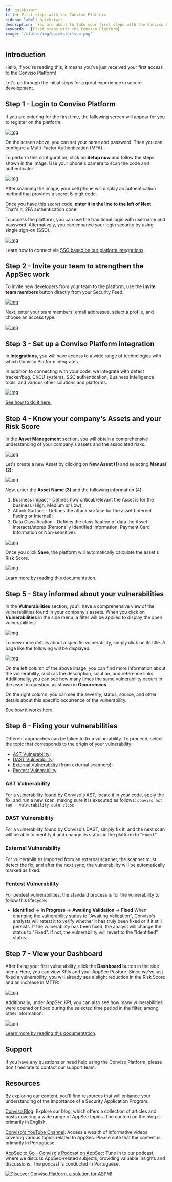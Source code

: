 ```yaml
---
id: quickstart
title: First steps with the Conviso Platform
sidebar_label: Quickstart
description:  You are about to take your first steps with the Conviso Platform and start a new experience with secure development. Let's go!
keywords:  [First steps with the Conviso Platform]
image: '/static/img/quickstartseo.png'
---
```


## Introduction

Hello, if you're reading this, it means you've just received your first access to the Conviso Platform! 

Let's go through the initial steps for a great experience in secure development.

## Step 1 - Login to Conviso Platform
If you are entering for the first time, the following screen will appear for you to register on the platform:

<div style={{textAlign: 'center', maxWidth: '50%' }}>

[![img](../../static/img/start-here/start-here-img1.png 'Login to Conviso Platform')](https://cta-service-cms2.hubspot.com/web-interactives/public/v1/track/redirect?encryptedPayload=AVxigLKtcWzoFbzpyImNNQsXC9S54LjJuklwM39zNd7hvSoR%2FVTX%2FXjNdqdcIIDaZwGiNwYii5hXwRR06puch8xINMyL3EXxTMuSG8Le9if9juV3u%2F%2BX%2FCKsCZN1tLpW39gGnNpiLedq%2BrrfmYxgh8G%2BTcRBEWaKasQ%3D&webInteractiveContentId=125788977029&portalId=5613826)

</div>

On the screen above, you can set your name and password. Then you can configure a Multi-Factor Authentication (MFA).

To perform this configuration, click on **Setup now** and follow the steps shown in the image. Use your phone's camera to scan the code and authenticate:

<div style={{textAlign: 'center', maxWidth: '50%' }}>

[![img](../../static/img/start-here/start-here-img2.png 'Setup a Multiple Factor setting')](https://cta-service-cms2.hubspot.com/web-interactives/public/v1/track/redirect?encryptedPayload=AVxigLKtcWzoFbzpyImNNQsXC9S54LjJuklwM39zNd7hvSoR%2FVTX%2FXjNdqdcIIDaZwGiNwYii5hXwRR06puch8xINMyL3EXxTMuSG8Le9if9juV3u%2F%2BX%2FCKsCZN1tLpW39gGnNpiLedq%2BrrfmYxgh8G%2BTcRBEWaKasQ%3D&webInteractiveContentId=125788977029&portalId=5613826)

</div>

After scanning the image, your cell phone will display an authentication method that provides a secret 6-digit code.

Once you have this secret code, **enter it in the line to the left of Next**. That's it, 2FA authentication done!

To access the platform, you can use the traditional login with username and password. Alternatively, you can enhance your login security by using single sign-on (SSO).

<div style={{textAlign: 'center', maxWidth: '90%'}}>

[![img](../../static/img/start-here/start-here-img3.png 'Login security using a single sign-on (SSO)')](https://cta-service-cms2.hubspot.com/web-interactives/public/v1/track/redirect?encryptedPayload=AVxigLKtcWzoFbzpyImNNQsXC9S54LjJuklwM39zNd7hvSoR%2FVTX%2FXjNdqdcIIDaZwGiNwYii5hXwRR06puch8xINMyL3EXxTMuSG8Le9if9juV3u%2F%2BX%2FCKsCZN1tLpW39gGnNpiLedq%2BrrfmYxgh8G%2BTcRBEWaKasQ%3D&webInteractiveContentId=125788977029&portalId=5613826)

</div>

Learn how to connect via [SSO based on our platform integrations](/integrations/google.md).

## Step 2 - Invite your team to strengthen the AppSec work
To invite new developers from your team to the platform, use the **Invite team members** button directly from your Security Feed:

<div style={{textAlign: 'center', maxWidth: '80%' }}>

[![img](../../static/img/start-here/start-here-img4.png 'Invite your team')](https://cta-service-cms2.hubspot.com/web-interactives/public/v1/track/redirect?encryptedPayload=AVxigLKtcWzoFbzpyImNNQsXC9S54LjJuklwM39zNd7hvSoR%2FVTX%2FXjNdqdcIIDaZwGiNwYii5hXwRR06puch8xINMyL3EXxTMuSG8Le9if9juV3u%2F%2BX%2FCKsCZN1tLpW39gGnNpiLedq%2BrrfmYxgh8G%2BTcRBEWaKasQ%3D&webInteractiveContentId=125788977029&portalId=5613826)

</div>

Next, enter your team members' email addresses, select a profile, and choose an access type.

<div style={{textAlign: 'center', maxWidth: '80%' }}>

[![img](../../static/img/start-here/start-here-img4.png 'Invite your team')](https://cta-service-cms2.hubspot.com/web-interactives/public/v1/track/redirect?encryptedPayload=AVxigLKtcWzoFbzpyImNNQsXC9S54LjJuklwM39zNd7hvSoR%2FVTX%2FXjNdqdcIIDaZwGiNwYii5hXwRR06puch8xINMyL3EXxTMuSG8Le9if9juV3u%2F%2BX%2FCKsCZN1tLpW39gGnNpiLedq%2BrrfmYxgh8G%2BTcRBEWaKasQ%3D&webInteractiveContentId=125788977029&portalId=5613826)

</div>

<!--If you have any questions about profiles and access types, [click here]("Users Management").-->

## Step 3 - Set up a Conviso Platform integration

In **Integrations**, you will have access to a wide range of technologies with which Conviso Platform integrates.

In addition to connecting with your code, we integrate with defect tracker/bug, CI/CD systems, SSO authentication, Business Intelligence tools, and various other solutions and platforms.

<div style={{textAlign: 'center'}}>

[![img](../../static/img/start-here/start-here-img6.png 'Integrations')](https://cta-service-cms2.hubspot.com/web-interactives/public/v1/track/redirect?encryptedPayload=AVxigLKtcWzoFbzpyImNNQsXC9S54LjJuklwM39zNd7hvSoR%2FVTX%2FXjNdqdcIIDaZwGiNwYii5hXwRR06puch8xINMyL3EXxTMuSG8Le9if9juV3u%2F%2BX%2FCKsCZN1tLpW39gGnNpiLedq%2BrrfmYxgh8G%2BTcRBEWaKasQ%3D&webInteractiveContentId=125788977029&portalId=5613826)

</div>

[See how to do it here.](/integrations/integrations_intro.md)

## Step 4 - Know your company's Assets and your Risk Score

In the **Asset Management** section, you will obtain a comprehensive understanding of your company's assets and the associated risks.

<div style={{textAlign: 'center'}}>

[![img](../../static/img/start-here/start-here-img7.png 'In the Assets Management section')](https://cta-service-cms2.hubspot.com/web-interactives/public/v1/track/redirect?encryptedPayload=AVxigLKtcWzoFbzpyImNNQsXC9S54LjJuklwM39zNd7hvSoR%2FVTX%2FXjNdqdcIIDaZwGiNwYii5hXwRR06puch8xINMyL3EXxTMuSG8Le9if9juV3u%2F%2BX%2FCKsCZN1tLpW39gGnNpiLedq%2BrrfmYxgh8G%2BTcRBEWaKasQ%3D&webInteractiveContentId=125788977029&portalId=5613826)

</div>

Let's create a new Asset by clicking on **New Asset (1)** and selecting **Manual (2)**:

<div style={{textAlign: 'center'}}>

[![img](../../static/img/start-here/start-here-img8.png 'In the Assets Management section')](https://cta-service-cms2.hubspot.com/web-interactives/public/v1/track/redirect?encryptedPayload=AVxigLKtcWzoFbzpyImNNQsXC9S54LjJuklwM39zNd7hvSoR%2FVTX%2FXjNdqdcIIDaZwGiNwYii5hXwRR06puch8xINMyL3EXxTMuSG8Le9if9juV3u%2F%2BX%2FCKsCZN1tLpW39gGnNpiLedq%2BrrfmYxgh8G%2BTcRBEWaKasQ%3D&webInteractiveContentId=125788977029&portalId=5613826)

</div>

Now, enter the **Asset Name (3)** and the following information (4):
1. Business Impact - Defines how critical/relevant the Asset is for the business (High, Medium or Low);
2. Attack Surface - Defines the attack surface for the asset (Internet Facing or Internal);
3. Data Classification - Defines the classification of data the Asset interacts/stores (Personally Identified Information, Payment Card Information or Non-sensitive).

<div style={{textAlign: 'center'}}>

[![img](../../static/img/start-here/start-here-img9.png 'In the Assets Management section')](https://cta-service-cms2.hubspot.com/web-interactives/public/v1/track/redirect?encryptedPayload=AVxigLKtcWzoFbzpyImNNQsXC9S54LjJuklwM39zNd7hvSoR%2FVTX%2FXjNdqdcIIDaZwGiNwYii5hXwRR06puch8xINMyL3EXxTMuSG8Le9if9juV3u%2F%2BX%2FCKsCZN1tLpW39gGnNpiLedq%2BrrfmYxgh8G%2BTcRBEWaKasQ%3D&webInteractiveContentId=125788977029&portalId=5613826)

</div>

Once you click **Save**, the platform will automatically calculate the asset's Risk Score.

<div style={{textAlign: 'center'}}>

[![img](../../static/img/start-here/start-here-img10.png 'In the Assets Management section')](https://cta-service-cms2.hubspot.com/web-interactives/public/v1/track/redirect?encryptedPayload=AVxigLKtcWzoFbzpyImNNQsXC9S54LjJuklwM39zNd7hvSoR%2FVTX%2FXjNdqdcIIDaZwGiNwYii5hXwRR06puch8xINMyL3EXxTMuSG8Le9if9juV3u%2F%2BX%2FCKsCZN1tLpW39gGnNpiLedq%2BrrfmYxgh8G%2BTcRBEWaKasQ%3D&webInteractiveContentId=125788977029&portalId=5613826)

</div>

[Learn more by reading this documentation](/platform/asset-management.md).

## Step 5 - Stay informed about your vulnerabilities​

In the **Vulnerabilities** section, you'll have a comprehensive view of the vulnerabilities found in your company's assets. When you click on **Vulnerabilities** in the side menu, a filter will be applied to display the open vulnerabilities:

<div style={{textAlign: 'center'}}>

[![img](../../static/img/start-here/start-here-img11.png 'Vulnerabilities')](https://cta-service-cms2.hubspot.com/web-interactives/public/v1/track/redirect?encryptedPayload=AVxigLKtcWzoFbzpyImNNQsXC9S54LjJuklwM39zNd7hvSoR%2FVTX%2FXjNdqdcIIDaZwGiNwYii5hXwRR06puch8xINMyL3EXxTMuSG8Le9if9juV3u%2F%2BX%2FCKsCZN1tLpW39gGnNpiLedq%2BrrfmYxgh8G%2BTcRBEWaKasQ%3D&webInteractiveContentId=125788977029&portalId=5613826)

</div>

To view more details about a specific vulnerability, simply click on its title. A page like the following will be displayed:

<div style={{textAlign: 'center'}}>

[![img](../../static/img/start-here/start-here-img9.png 'In the Assets Management section')](https://cta-service-cms2.hubspot.com/web-interactives/public/v1/track/redirect?encryptedPayload=AVxigLKtcWzoFbzpyImNNQsXC9S54LjJuklwM39zNd7hvSoR%2FVTX%2FXjNdqdcIIDaZwGiNwYii5hXwRR06puch8xINMyL3EXxTMuSG8Le9if9juV3u%2F%2BX%2FCKsCZN1tLpW39gGnNpiLedq%2BrrfmYxgh8G%2BTcRBEWaKasQ%3D&webInteractiveContentId=125788977029&portalId=5613826)

</div>

On the left column of the above image, you can find more information about the vulnerability, such as the description, solution, and reference links. Additionally, you can see how many times the same vulnerability occurs in the asset in question, as shown in **Occurrences**.

On the right column, you can see the severity, status, source, and other details about this specific occurrence of the vulnerability.

[See how it works here](/platform/vulnerabilities.md).

## Step 6 - Fixing your vulnerabilities

Different approaches can be taken to fix a vulnerability. To proceed, select the topic that corresponds to the origin of your vulnerability:
- [AST Vulnerability](#ast-vulnerability);
- [DAST Vulnerability](#dast-vulnerability);
- [External Vulnerability](#external-vulnerability) (from external scanners);
- [Pentest Vulnerability](#pentest-vulnerability).

### AST Vulnerability

For a vulnerability found by Conviso's AST, locate it in your code, apply the fix, and run a new scan, making sure it is executed as follows:
```conviso ast run --vulnerability-auto-close```

### DAST Vulnerability

For a vulnerability found by Conviso's DAST, simply fix it, and the next scan will be able to identify it and change its status in the platform to "Fixed."

### External Vulnerability

For vulnerabilities imported from an external scanner, the scanner must detect the fix, and after the next sync, the vulnerability will be automatically marked as fixed.

### Pentest Vulnerability

For pentest vulnerabilities, the standard process is for the vulnerability to follow this lifecycle:
- **Identified** -> **In Progress** -> **Awaiting Validation** -> **Fixed**
When changing the vulnerability status to "Awaiting Validation", Conviso's analysts will retest it to verify whether it has truly been fixed or if it still persists. If the vulnerability has been fixed, the analyst will change the status to "Fixed". If not, the vulnerability will revert to the "Identified" status.

## Step 7 - View your Dashboard

After fixing your first vulnerability, click the **Dashboard** button in the side menu. Here, you can view KPIs and your AppSec Posture. Since we’ve just fixed a vulnerability, you will already see a slight reduction in the Risk Score and an increase in MTTR:

<div style={{textAlign: 'center'}}>

[![img](../../static/img/start-here/start-here-img13.png 'Dashboard')](https://cta-service-cms2.hubspot.com/web-interactives/public/v1/track/redirect?encryptedPayload=AVxigLKtcWzoFbzpyImNNQsXC9S54LjJuklwM39zNd7hvSoR%2FVTX%2FXjNdqdcIIDaZwGiNwYii5hXwRR06puch8xINMyL3EXxTMuSG8Le9if9juV3u%2F%2BX%2FCKsCZN1tLpW39gGnNpiLedq%2BrrfmYxgh8G%2BTcRBEWaKasQ%3D&webInteractiveContentId=125788977029&portalId=5613826)

</div>

Additionally, under AppSec KPI, you can also see how many vulnerabilities were opened or fixed during the selected time period in the filter, among other information:

<div style={{textAlign: 'center'}}>

[![img](../../static/img/start-here/start-here-img14.png 'Dashboard')](https://cta-service-cms2.hubspot.com/web-interactives/public/v1/track/redirect?encryptedPayload=AVxigLKtcWzoFbzpyImNNQsXC9S54LjJuklwM39zNd7hvSoR%2FVTX%2FXjNdqdcIIDaZwGiNwYii5hXwRR06puch8xINMyL3EXxTMuSG8Le9if9juV3u%2F%2BX%2FCKsCZN1tLpW39gGnNpiLedq%2BrrfmYxgh8G%2BTcRBEWaKasQ%3D&webInteractiveContentId=125788977029&portalId=5613826)

</div>

[Learn more by reading this documentation](/platform/dashboard.md).

<!--Learn how to [build your project for a security initiative in your application](/general/projects_management.md).-->

## Support

If you have any questions or need help using the Conviso Platform, please don't hesitate to contact our support team.

## Resources
By exploring our content, you'll find resources that will enhance your understanding of the importance of a Security Application Program.

[Conviso Blog](https://bit.ly/3JtXM8A): Explore our blog, which offers a collection of articles and posts covering a wide range of AppSec topics. The content on the blog is primarily in English.

[Conviso's YouTube Channel](https://bit.ly/3NIbbfM): Access a wealth of informative videos covering various topics related to AppSec. Please note that the content is primarily in Portuguese.

[AppSec to Go - Conviso's Podcast on AppSec](https://spoti.fi/43UJQwN): Tune in to our podcast, where we discuss AppSec-related subjects, providing valuable insights and discussions. The podcast is conducted in Portuguese.

[![Discover Conviso Platform, a solution for ASPM!](https://no-cache.hubspot.com/cta/default/5613826/interactive-125788977029.png)](https://cta-service-cms2.hubspot.com/web-interactives/public/v1/track/redirect?encryptedPayload=AVxigLKtcWzoFbzpyImNNQsXC9S54LjJuklwM39zNd7hvSoR%2FVTX%2FXjNdqdcIIDaZwGiNwYii5hXwRR06puch8xINMyL3EXxTMuSG8Le9if9juV3u%2F%2BX%2FCKsCZN1tLpW39gGnNpiLedq%2BrrfmYxgh8G%2BTcRBEWaKasQ%3D&webInteractiveContentId=125788977029&portalId=5613826)